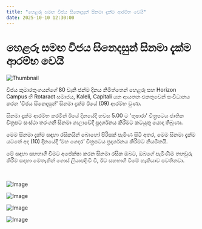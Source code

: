 ```yaml
---
title: "හෙළරූ සමඟ විජය සිනෙදසුන් සිනමා දැක්ම ආරම්භ වෙයි"
date: 2025-10-10 12:30:00
---
```


# හෙළරූ සමඟ විජය සිනෙදසුන් සිනමා දැක්ම ආරම්භ වෙයි

![Thumbnail](https://helakuru.sgp1.cdn.digitaloceanspaces.com/esana/images/lib/hela-ru-wije.jpg)

විජය කුමාරතුංගයන්ගේ 80 වැනි ජන්ම දිනය නිමිත්තෙන් හෙළරූ සහ Horizon Campus හි Rotaract සමාජය, Kaleli, Capitali යන ආයතන එකතුවෙන් සංවිධානය කරන 'විජය සිනෙදසුන්' සිනමා දැක්ම ඊයේ (09) ආරම්භ වුණා.

සිනමා දැක්ම ආරම්භ කරමින් ඊයේ දිනයේදී හවස 5.00 ට 'තුෂාරා' චිත්‍රපටය ජාතික චිත්‍රපට සංස්ථා තරංගනී සිනමා ශාලාවේදී ප්‍රදර්ශනය කිරීමට කටයුතු යොදා තිබුණා.

මෙම සිනමා දැක්ම සඳහා රසිකයින් බොහෝ පිරිසක් පැමිණ සිටි අතර, මෙම සිනමා දැක්ම යටතේ අද (10) දිනයේදී ‘මහ ගෙදර’ චිත්‍රපටය ප්‍රදර්ශනය කිරීමට නියමිතයි.

මේ සඳහා සහභාගී වීමට අපේක්ෂා කරන සිනමා රසික ඔබට, ඔබගේ පැමිණීම තහවුරු කිරීම සඳහා මෙතැනින් ගොස් ලියාපදිංචි වී, ඊට සහභාගී වීමේ හැකියාව පවතිනවා.

 

![Image](https://helakuru.sgp1.cdn.digitaloceanspaces.com/esana/images/68e889d56b6e8pdf_page_0.jpeg)

![Image](https://helakuru.sgp1.cdn.digitaloceanspaces.com/esana/images/68e889250211fpdf_page_0.jpeg)

![Image](https://helakuru.sgp1.cdn.digitaloceanspaces.com/esana/images/68e8892513d27pdf_page_1.jpeg)

![Image](https://helakuru.sgp1.cdn.digitaloceanspaces.com/esana/images/68e8892526cd3pdf_page_2.jpeg)

